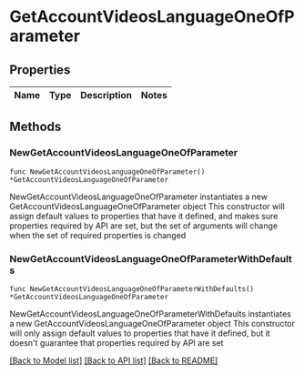 # GetAccountVideosLanguageOneOfParameter

## Properties

Name | Type | Description | Notes
------------ | ------------- | ------------- | -------------

## Methods

### NewGetAccountVideosLanguageOneOfParameter

`func NewGetAccountVideosLanguageOneOfParameter() *GetAccountVideosLanguageOneOfParameter`

NewGetAccountVideosLanguageOneOfParameter instantiates a new GetAccountVideosLanguageOneOfParameter object
This constructor will assign default values to properties that have it defined,
and makes sure properties required by API are set, but the set of arguments
will change when the set of required properties is changed

### NewGetAccountVideosLanguageOneOfParameterWithDefaults

`func NewGetAccountVideosLanguageOneOfParameterWithDefaults() *GetAccountVideosLanguageOneOfParameter`

NewGetAccountVideosLanguageOneOfParameterWithDefaults instantiates a new GetAccountVideosLanguageOneOfParameter object
This constructor will only assign default values to properties that have it defined,
but it doesn't guarantee that properties required by API are set


[[Back to Model list]](../README.md#documentation-for-models) [[Back to API list]](../README.md#documentation-for-api-endpoints) [[Back to README]](../README.md)



